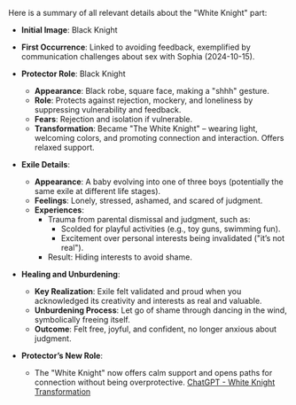 Here is a summary of all relevant details about the "White Knight" part:

- **Initial Image**: Black Knight
    
- **First Occurrence**: Linked to avoiding feedback, exemplified by communication challenges about sex with Sophia (2024-10-15).
    
- **Protector Role**: Black Knight
    
    - **Appearance**: Black robe, square face, making a "shhh" gesture.
    - **Role**: Protects against rejection, mockery, and loneliness by suppressing vulnerability and feedback.
    - **Fears**: Rejection and isolation if vulnerable.
    - **Transformation**: Became "The White Knight" – wearing light, welcoming colors, and promoting connection and interaction. Offers relaxed support.
- **Exile Details**:
    
    - **Appearance**: A baby evolving into one of three boys (potentially the same exile at different life stages).
    - **Feelings**: Lonely, stressed, ashamed, and scared of judgment.
    - **Experiences**:
        - Trauma from parental dismissal and judgment, such as:
            - Scolded for playful activities (e.g., toy guns, swimming fun).
            - Excitement over personal interests being invalidated ("it’s not real").
        - Result: Hiding interests to avoid shame.
- **Healing and Unburdening**:
    
    - **Key Realization**: Exile felt validated and proud when you acknowledged its creativity and interests as real and valuable.
    - **Unburdening Process**: Let go of shame through dancing in the wind, symbolically freeing itself.
    - **Outcome**: Felt free, joyful, and confident, no longer anxious about judgment.
- **Protector’s New Role**:
    
    - The "White Knight" now offers calm support and opens paths for connection without being overprotective.
[ChatGPT - White Knight Transformation](https://chatgpt.com/share/6758087a-443c-8012-a85d-997d6c07b1db)
